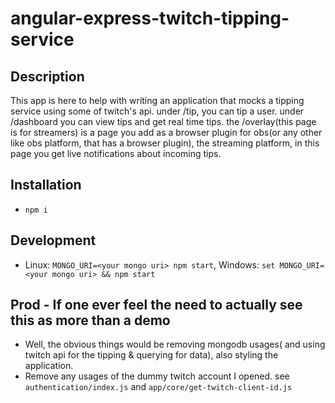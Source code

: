 # angular-express-twitch-tipping-service

## Description

This app is here to help with writing an application that mocks a tipping service using some of twitch's api. under /tip, you can tip a user. under /dashboard you can view tips and get real time tips. the /overlay(this page is for streamers) is a page you add as a browser plugin for obs(or any other like obs platform, that has a browser plugin), the streaming platform, in this page you get live notifications about incoming tips.

## Installation

* `npm i`

## Development
* Linux: `MONGO_URI=<your mongo uri> npm start`, Windows: `set MONGO_URI=<your mongo uri> && npm start`

## Prod - If one ever feel the need to actually see this as more than a demo
* Well, the obvious things would be removing mongodb usages( and using twitch api for the tipping & querying for data), also styling the application.
* Remove any usages of the dummy twitch account I opened. see `authentication/index.js` and `app/core/get-twitch-client-id.js`




